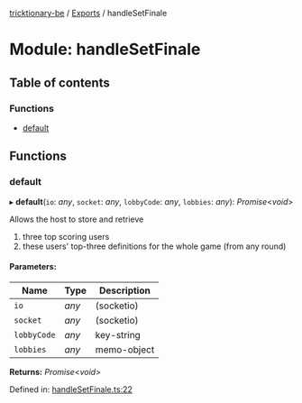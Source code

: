 [tricktionary-be](../README.md) / [Exports](../modules.md) / handleSetFinale

# Module: handleSetFinale

## Table of contents

### Functions

- [default](handlesetfinale.md#default)

## Functions

### default

▸ **default**(`io`: *any*, `socket`: *any*, `lobbyCode`: *any*, `lobbies`: *any*): *Promise*<*void*\>

Allows the host to store and retrieve

1) three top scoring users
2) these users' top-three definitions for the whole game (from any round)

#### Parameters:

Name | Type | Description |
------ | ------ | ------ |
`io` | *any* | (socketio)   |
`socket` | *any* | (socketio)   |
`lobbyCode` | *any* | key-string   |
`lobbies` | *any* | memo-object    |

**Returns:** *Promise*<*void*\>

Defined in: [handleSetFinale.ts:22](https://github.com/story-squad/tricktionary-be/blob/5c4097c/src/sockets/handleSetFinale.ts#L22)
